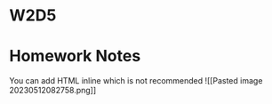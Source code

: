 # W2D5


# Homework Notes

You can add HTML inline which is not recommended
![[Pasted image 20230512082758.png]]

